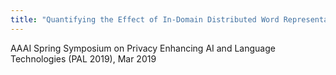 ```yaml
---
title: "Quantifying the Effect of In-Domain Distributed Word Representations: A Study of Privacy Policies"
---
```


AAAI Spring Symposium on Privacy Enhancing AI and Language Technologies (PAL 2019), Mar 2019


